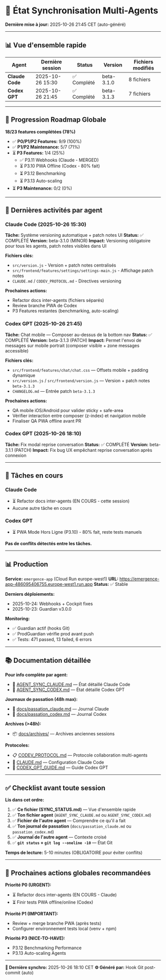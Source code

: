# 🔄 État Synchronisation Multi-Agents

**Dernière mise à jour:** 2025-10-26 21:45 CET (auto-généré)

---

## 📊 Vue d'ensemble rapide

| Agent | Dernière session | Status | Version | Fichiers modifiés |
|-------|-----------------|--------|---------|-------------------|
| **Claude Code** | 2025-10-26 15:30 | ✅ Complété | beta-3.1.0 | 8 fichiers |
| **Codex GPT** | 2025-10-26 21:45 | ✅ Complété | beta-3.1.3 | 7 fichiers |

---

## 🎯 Progression Roadmap Globale

**18/23 features complétées (78%)**

- ✅ **P0/P1/P2 Features:** 9/9 (100%)
- ✅ **P1/P2 Maintenance:** 5/7 (71%)
- ⏳ **P3 Features:** 1/4 (25%)
  - ✅ P3.11 Webhooks (Claude - MERGED)
  - ⏳ P3.10 PWA Offline (Codex - 80% fait)
  - ⏳ P3.12 Benchmarking
  - ⏳ P3.13 Auto-scaling
- ⏳ **P3 Maintenance:** 0/2 (0%)

---

## 📝 Dernières activités par agent

### Claude Code (2025-10-26 15:30)
**Tâche:** Système versioning automatique + patch notes UI
**Status:** ✅ COMPLÉTÉ
**Version:** beta-3.1.0 (MINOR)
**Impact:** Versioning obligatoire pour tous les agents, patch notes visibles dans UI

**Fichiers clés:**
- `src/version.js` - Version + patch notes centralisés
- `src/frontend/features/settings/settings-main.js` - Affichage patch notes
- `CLAUDE.md` / `CODEV_PROTOCOL.md` - Directives versioning

**Prochaines actions:**
- Refactor docs inter-agents (fichiers séparés)
- Review branche PWA de Codex
- P3 Features restantes (benchmarking, auto-scaling)

### Codex GPT (2025-10-26 21:45)
**Tâche:** Chat mobile — Composer au-dessus de la bottom nav
**Status:** ✅ COMPLÉTÉ
**Version:** beta-3.1.3 (PATCH)
**Impact:** Permet l'envoi de messages sur mobile portrait (composer visible + zone messages accessible)

**Fichiers clés:**
- `src/frontend/features/chat/chat.css` — Offsets mobile + padding dynamique
- `src/version.js` / `src/frontend/version.js` — Version + patch notes `beta-3.1.3`
- `CHANGELOG.md` — Entrée patch `beta-3.1.3`

**Prochaines actions:**
- QA mobile iOS/Android pour valider sticky + safe-area
- Vérifier interaction entre composer (z-index) et navigation mobile
- Finaliser QA PWA offline avant PR

### Codex GPT (2025-10-26 18:10)
**Tâche:** Fix modal reprise conversation
**Status:** ✅ COMPLÉTÉ
**Version:** beta-3.1.1 (PATCH)
**Impact:** Fix bug UX empêchant reprise conversation après connexion

---

## 🔧 Tâches en cours

### Claude Code
- ⏳ Refactor docs inter-agents (EN COURS - cette session)
- Aucune autre tâche en cours

### Codex GPT
- ⏳ PWA Mode Hors Ligne (P3.10) - 80% fait, reste tests manuels

**Pas de conflits détectés entre les tâches.**

---

## 📊 Production

**Service:** `emergence-app` (Cloud Run europe-west1)
**URL:** https://emergence-app-486095406755.europe-west1.run.app
**Status:** ✅ Stable

**Derniers déploiements:**
- 2025-10-24: Webhooks + Cockpit fixes
- 2025-10-23: Guardian v3.0.0

**Monitoring:**
- ✅ Guardian actif (hooks Git)
- ✅ ProdGuardian vérifie prod avant push
- ✅ Tests: 471 passed, 13 failed, 6 errors

---

## 📚 Documentation détaillée

**Pour info complète par agent:**
- 📄 [AGENT_SYNC_CLAUDE.md](AGENT_SYNC_CLAUDE.md) — État détaillé Claude Code
- 📄 [AGENT_SYNC_CODEX.md](AGENT_SYNC_CODEX.md) — État détaillé Codex GPT

**Journaux de passation (48h max):**
- 📝 [docs/passation_claude.md](docs/passation_claude.md) — Journal Claude
- 📝 [docs/passation_codex.md](docs/passation_codex.md) — Journal Codex

**Archives (>48h):**
- 📦 [docs/archives/](docs/archives/) — Archives anciennes sessions

**Protocoles:**
- 📋 [CODEV_PROTOCOL.md](CODEV_PROTOCOL.md) — Protocole collaboration multi-agents
- 🤖 [CLAUDE.md](CLAUDE.md) — Configuration Claude Code
- 🤖 [CODEX_GPT_GUIDE.md](CODEX_GPT_GUIDE.md) — Guide Codex GPT

---

## ✅ Checklist avant toute session

**Lis dans cet ordre:**

1. ✅ **Ce fichier (SYNC_STATUS.md)** — Vue d'ensemble rapide
2. ✅ **Ton fichier agent** (`AGENT_SYNC_CLAUDE.md` ou `AGENT_SYNC_CODEX.md`)
3. ✅ **Fichier de l'autre agent** — Comprendre ce qu'il a fait
4. ✅ **Ton journal de passation** (`docs/passation_claude.md` ou `passation_codex.md`)
5. ✅ **Journal de l'autre agent** — Contexte croisé
6. ✅ **`git status` + `git log --oneline -10`** — État Git

**Temps de lecture:** 5-10 minutes (OBLIGATOIRE pour éviter conflits)

---

## 🎯 Prochaines actions globales recommandées

**Priorité P0 (URGENT):**
- ⏳ Refactor docs inter-agents (EN COURS - Claude)
- ⏳ Finir tests PWA offline/online (Codex)

**Priorité P1 (IMPORTANT):**
- Review + merge branche PWA (après tests)
- Configurer environnement tests local (venv + npm)

**Priorité P3 (NICE-TO-HAVE):**
- P3.12 Benchmarking Performance
- P3.13 Auto-scaling Agents

---

**🔄 Dernière synchro:** 2025-10-26 18:10 CET
**⚙️ Généré par:** Hook Git post-commit (auto)

